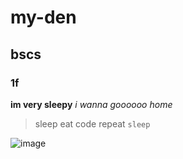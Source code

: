 # my-den
## bscs
### 1f

**im very sleepy**
_i wanna goooooo home_

>sleep eat code repeat
```sleep```


![image](https://github.com/user-attachments/assets/c76a9c93-c126-4140-909e-c811305d5042)
